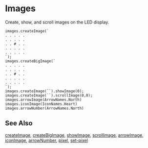 # Images

Create, show, and scroll images on the LED display.

```cards
images.createImage(`
. . . . .
. . . . .
. . # . .
. . . . .
. . . . .
`);
images.createBigImage(`
. . . . .
. . . . .
. . # . .
. . . . .
. . . . .
`);
images.createImage(``).showImage(0);
images.createImage(``).scrollImage(0,0);
images.arrowImage(ArrowNames.North)
images.iconImage(IconNames.Heart)
images.arrowNumber(ArrowNames.North)
```

## See Also

[createImage](/reference/images/create-image), [createBigImage](/reference/images/create-big-image),
[showImage](/reference/images/show-image), [scrollImage](/reference/images/scroll-image),
[arrowImage](/reference/images/arrow-image), [iconImage](/reference/images/icon-image), [arrowNumber](/reference/images/arrow-number), 
[pixel](/reference/images/pixel), [set-pixel](/reference/images/set-pixel)

